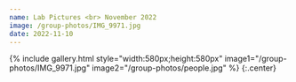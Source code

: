 ```yaml
---
name: Lab Pictures <br> November 2022
image: /group-photos/IMG_9971.jpg
date: 2022-11-10
---
```


{% include gallery.html style="width:580px;height:580px" image1="/group-photos/IMG_9971.jpg" image2="/group-photos/people.jpg" %} {:.center}
